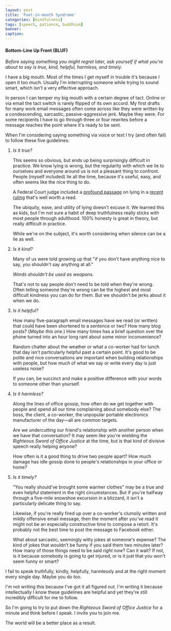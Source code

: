 ```yaml
---
layout: post
title: 'Foot-in-mouth Syndrome'
categories: [mindfulness]
tags: [speech, patience, buddhism]
banner:
caption:
---
```


<aside class="" markdown="1">

#### Bottom-Line Up Front (BLUF)

*Before saying something you might regret later, ask yourself if what you're about to say is true, kind, helpful, harmless, and timely.*

</aside>

I have a big mouth. Most of the times I get myself in trouble it's because I open it too much. Usually I'm interrupting someone while trying to sound smart, which isn't a very effective approach.

In person I can temper my big mouth with a certain degree of tact. Online or via email the tact switch is rarely flipped of its own accord. My first drafts for many work email messages often come across like they were written by a condescending, sarcastic, passive-aggressive jerk. Maybe they were. For some recipients I have to go through three or four rewrites before a message reaches the point where it's ready to be sent.

When I'm considering saying something via voice or text I try (and often fail) to follow these five guidelines:

1. *Is it true?* 

	This seems so obvious, but ends up being surprisingly difficult in practice. We know lying is wrong, but the regularity with which we lie to ourselves and everyone around us is not a pleasant thing to confront. People (myself included) lie all the time, because it's useful, easy, and often seems like the nice thing to do.

	A Federal Court judge included a [profound passage](http://www.schneier.com/blog/archives/2013/05/why_we_lie.html) on lying in a [recent ruling](http://cdn.ca9.uscourts.gov/datastore/opinions/2011/03/21/08-50345.pdf) that's well worth a read.

	The ubiquity, ease, and utility of lying doesn't excuse it. We learned this as kids, but I'm not sure a habit of deep truthfulness really sticks with most people through adulthood. 100% honesty is great in theory, but really difficult in practice.

	While we're on the subject, it's worth considering when silence can be a lie as well.

2.	*Is it kind?*

	Many of us were told growing up that "if you don't have anything nice to say, you shouldn't say anything at all." 

	*Words shouldn't be used as weapons.*

	That's not to say people don't need to be told when they're wrong. Often telling someone they're wrong can be the highest and most difficult kindness you can do for them. But we shouldn't be jerks about it when we do.  

3.	*Is it helpful?*

	How many five-paragraph email messages have we read (or written) that could have been shortened to a sentence or two? How many blog posts? (*Maybe this one.*) How many times has a brief question over the phone turned into an hour long rant about some minor inconvenience?

	Random chatter about the weather or what a co-worker had for lunch that day isn't particularly helpful past a certain point. It's good to be polite and nice conversations are important when building relationships with people, but how much of what we say or write every day is just useless noise?

	If you can, be succinct and make a positive difference with your words to someone other than yourself.

4.	*Is it harmless?*

	Along the lines of office gossip, how often do we get together with people and spend all our time complaining about somebody else? The boss, the client, a co-worker, the unpopular portable electronics manufacturer of the day&mdash;all are common targets.

	Are we undercutting our friend's relationship with another person when we have that conversation? It may seem like you're wielding the *Righteous Sword of Office Justice* at the time, but is that kind of divisive speech really helping anyone? 

	How often is it a good thing to drive two people apart? How much damage has idle gossip done to people's relationships in your office or home?

5.	*Is it timely?*

	"You really should've brought some warmer clothes" may be a true and even helpful statement in the right circumstances. But if you're halfway through a five-mile snowshoe excursion in a blizzard, it isn't a particularly delicate thing to say.

	Likewise, if you're really fired up over a co-worker's clumsily written and mildly offensive email message, then the moment after you've read it might not be an especially constructive time to compose a retort. It's probably not the best time to post the message to Facebook either.

	What about sarcastic, seemingly witty jokes at someone's expense? The kind of jokes that wouldn't be funny if you said them two minutes later? How many of those things need to be said *right now*? Can it wait? If not, is it because somebody is going to get injured, or is it just that you won't seem funny or smart?

I fail to speak truthfully, kindly, helpfully, harmlessly and at the right moment every single day. Maybe you do too. 

I'm not writing this because I've got it all figured out. I'm writing it because intellectually I know these guidelines are helpful and yet they're still incredibly difficult for me to follow. 

So I'm going to try to put down the *Righteous Sword of Office Justice* for a minute and think before I speak. I invite you to join me. 

The world will be a better place as a result.